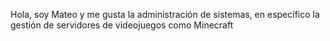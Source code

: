 Hola, soy Mateo y me gusta la administración de sistemas, en específico la gestión de servidores de videojuegos como Minecraft
